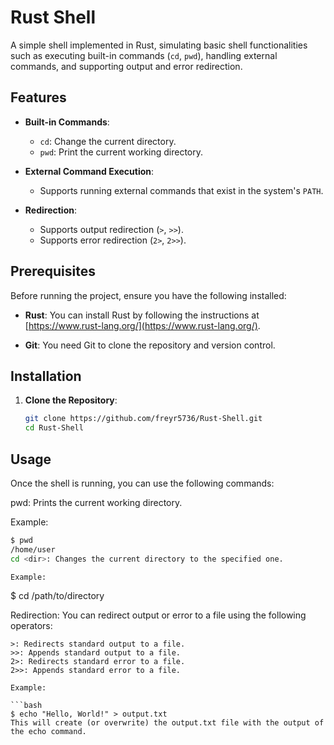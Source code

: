 # Rust Shell

A simple shell implemented in Rust, simulating basic shell functionalities such as executing built-in commands (`cd`, `pwd`), handling external commands, and supporting output and error redirection.

## Features

- **Built-in Commands**:
  - `cd`: Change the current directory.
  - `pwd`: Print the current working directory.

- **External Command Execution**: 
  - Supports running external commands that exist in the system's `PATH`.

- **Redirection**:
  - Supports output redirection (`>`, `>>`).
  - Supports error redirection (`2>`, `2>>`).

## Prerequisites

Before running the project, ensure you have the following installed:

- **Rust**: You can install Rust by following the instructions at [https://www.rust-lang.org/](https://www.rust-lang.org/).

- **Git**: You need Git to clone the repository and version control.

## Installation

1. **Clone the Repository**:

   ```bash
   git clone https://github.com/freyr5736/Rust-Shell.git
   cd Rust-Shell


## Usage
Once the shell is running, you can use the following commands:

pwd: Prints the current working directory.

Example:

```bash
$ pwd
/home/user
cd <dir>: Changes the current directory to the specified one.

Example:

```
$ cd /path/to/directory


Redirection: You can redirect output or error to a file using the following operators:

```
>: Redirects standard output to a file.
>>: Appends standard output to a file.
2>: Redirects standard error to a file.
2>>: Appends standard error to a file.

Example:

```bash
$ echo "Hello, World!" > output.txt
This will create (or overwrite) the output.txt file with the output of the echo command.
